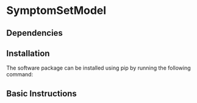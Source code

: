# SymptomSetModel


## Dependencies


## Installation

The software package can be installed using pip by running the following command:


##  Basic Instructions


